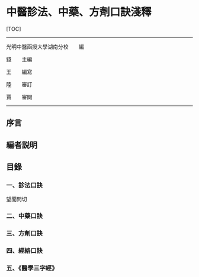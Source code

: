 # 中醫診法、中藥、方劑口訣淺釋

[TOC]

---

光明中醫函授大學湖南分校　　編

錢　　主編

王　　編寫

陸　　審訂

賈　　審閲

---

## 序言



## 編者説明



## 目錄

### 一、診法口訣

望聞問切

### 二、中藥口訣

### 三、方劑口訣

### 四、經絡口訣

### 五、《醫學三字經》



